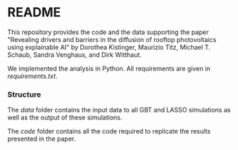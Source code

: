 # README

This repository provides the code and the data supporting the paper "Revealing drivers and barriers in the diffusion of rooftop photovoltaics using explainable AI" by Dorothea Kistinger, Maurizio Titz, Michael T. Schaub, Sandra Venghaus, and Dirk Witthaut.

We implemented the analysis in Python. All requirements are given in *requirements.txt*.

### Structure

The *data* folder contains the input data to all GBT and LASSO simulations as well as the output of these simulations.

The *code* folder contains all the code required to replicate the results presented in the paper. 